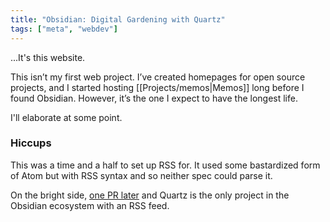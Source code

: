 ```yaml
---
title: "Obsidian: Digital Gardening with Quartz"
tags: ["meta", "webdev"]
---
```

...It's this website.

This isn’t my first web project. I’ve created homepages for open source projects, and I started hosting [[Projects/memos|Memos]] long before I found Obsidian. However, it’s the one I expect to have the longest life. 

I'll elaborate at some point.

### Hiccups
This was a time and a half to set up RSS for. It used some bastardized form of Atom but with RSS syntax and so neither spec could parse it.

On the bright side, [one PR later](https://github.com/jackyzha0/quartz/pull/407) and Quartz is the only project in the Obsidian ecosystem with an RSS feed. 
